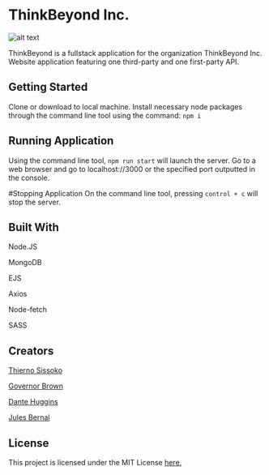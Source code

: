 # ThinkBeyond Inc.
![alt text](https://raw.githubusercontent.com/Nothier96/hopehack-1/main/public/img/favicon.png)

ThinkBeyond is a fullstack application for the organization ThinkBeyond Inc. Website application featuring one third-party and one first-party API.

## Getting Started
Clone or download to local machine. Install necessary node packages through the command line tool using the command: ```npm i```

## Running Application
Using the command line tool, ```npm run start``` will launch the server. Go to a web browser and go to localhost://3000 or the specified port outputted in the console.

#Stopping Application
On the command line tool, pressing ```control + c``` will stop the server.

## Built With
Node.JS

MongoDB

EJS

Axios

Node-fetch

SASS

## Creators
[Thierno Sissoko](https://github.com/Nothier96)

[Governor Brown](https://github.com/GovernorBrown)

[Dante Huggins](https://github.com/DanteHuggins98)

[Jules Bernal](https://github.com/JulesBernal)

## License
This project is licensed under the MIT License [here.](https://github.com/Nothier96/hopehack-1/blob/main/LICENSE)